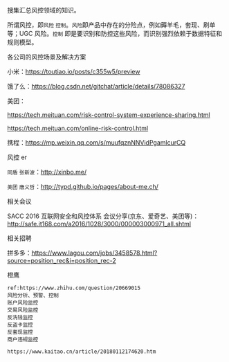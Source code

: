搜集汇总风控领域的知识。



所谓风控，即`风险` `控制`。`风险`即产品中存在的分险点，例如薅羊毛，套现、刷单等；UGC 风险。`控制` 即是要识别和防控这些风险，而识别强烈依赖于数据特征和规则模型。



各公司的风控场景及解决方案

小米：https://toutiao.io/posts/c355w5/preview

饿了么：https://blog.csdn.net/gitchat/article/details/78086327

美团：

https://tech.meituan.com/risk-control-system-experience-sharing.html

https://tech.meituan.com/online-risk-control.html

携程：https://mp.weixin.qq.com/s/muufqznNNVidPgamlcurCQ





风控 er

`同盾` `张新波`：http://xinbo.me/

`美团` `唐义哲`：http://typd.github.io/pages/about-me.ch/





相关会议

SACC 2016 互联网安全和风控体系 会议分享(京东、爱奇艺、美团等)：http://safe.it168.com/a2016/1028/3000/000003000971_all.shtml





相关招聘

拼多多：https://www.lagou.com/jobs/3458578.html?source=position_rec&i=position_rec-2

橙鹰



```
ref:https://www.zhihu.com/question/20669015
风险分析、预警、控制
账户风险监控
交易风险监控
反洗钱监控
反盗卡监控
反套现监控
商户违规监控

https://www.kaitao.cn/article/20180112174620.htm
```

